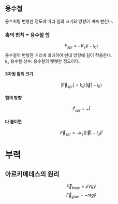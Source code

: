 ## 용수철
용수처릥 변형한 정도에 따라 힘의 크기와 방향이 계속 변한다.
### 훅의 법칙 = 용수철 힘
$$F_{spr}=-K_s(l-l_0)$$
용수철이 변형된 거리에 비례하여 반대 방향에 힘이 작용한다.  
$k_s$ 용수철 상수: 용수철의 뻣뻣한 정도이다.  
#### 3차원 힘의 크기
$$|\vec{F}_{spr}| = k_s(|\vec{l}| - l_0)$$
#### 힘의 방향
$$\hat{F}_{spr} = -\hat{l}$$
#### 다 붙이면
$$\vec{F}_{spr} = - k_s(|\vec{l}| - l_0)\hat{l}$$

# 부력
## 아르키메데스의 원리
$$\vec{F}_{buoy} = {\rho}Vg\hat{y} $$
$$\vec{F}_{grav} = -mg\hat{y} $$

